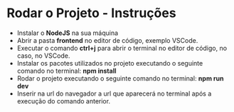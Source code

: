 # Rodar o Projeto - Instruções

- Instalar o **NodeJS** na sua máquina
- Abrir a pasta **frontend** no editor de código, exemplo VSCode.
- Executar o comando **ctrl+j** para abrir o terminal no editor de código, no caso, no VSCode.
- Instalar os pacotes utilizados no projeto executando o seguinte comando no terminal: **npm install**
- Rodar o projeto executando o seguinte comando no terminal: **npm run dev**
- Inserir na url do navegador a url que aparecerá no terminal após a execução do comando anterior.

